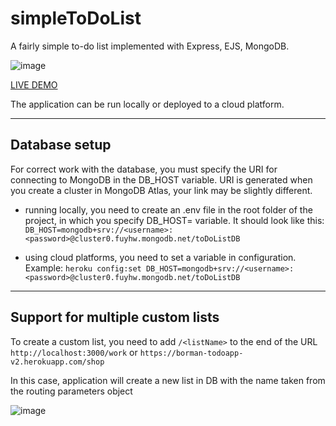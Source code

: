 # simpleToDoList

A fairly simple to-do list implemented with Express, EJS, MongoDB.

![image](https://user-images.githubusercontent.com/63417290/168827820-c3ce027e-7c07-46c0-8bf4-76fb7075fc38.png)

[LIVE DEMO](https://borman-todoapp-v2.herokuapp.com/)

The application can be run locally or deployed to a cloud platform.

<hr>

## Database setup

For correct work with the database, you must specify the URI for connecting to MongoDB in the DB_HOST variable. URI is generated when you create a cluster in MongoDB Atlas, your link may be slightly different.

- running locally, you need to create an .env file in the root folder of the project, in which you specify DB_HOST=<URI> variable. It should look like this:
    `DB_HOST=mongodb+srv://<username>:<password>@cluster0.fuyhw.mongodb.net/toDoListDB`
    
- using cloud platforms, you need to set a variable in configuration. Example: 
    `heroku config:set DB_HOST=mongodb+srv://<username>:<password>@cluster0.fuyhw.mongodb.net/toDoListDB`
    
<hr>

## Support for multiple custom lists
    
To create a custom list, you need to add `/<listName>` to the end of the URL
    `http://localhost:3000/work`
    or
    `https://borman-todoapp-v2.herokuapp.com/shop`
 
In this case, application will create a new list in DB with the name taken from the routing parameters object
    
![image](https://user-images.githubusercontent.com/63417290/168832979-08a8089f-77b2-4b7a-93cb-8d408d58e184.png)

 
    
